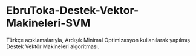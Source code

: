 # EbruToka-Destek-Vektor-Makineleri-SVM

Türkçe açıklamalarıyla, Ardışık Minimal Optimizasyon kullanılarak yapılmış Destek Vektör Makineleri algoritması.
